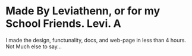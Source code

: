 # Made By Leviathenn, or for my School Friends. Levi. A

I made the design, functunality, docs, and web-page in less than 4 hours. Not Much else to say...